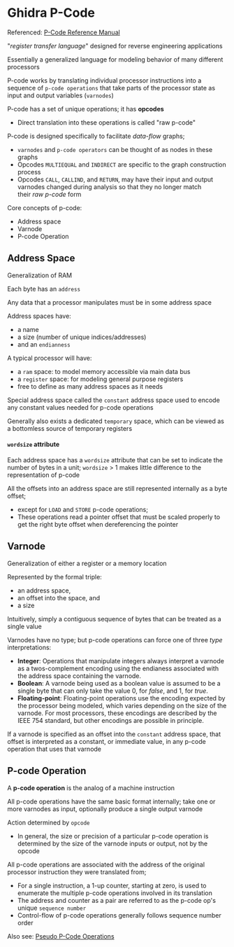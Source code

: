 # Ghidra P-Code

Referenced: [P-Code Reference Manual](https://spinsel.dev/assets/2020-06-17-ghidra-brainfuck-processor-1/ghidra_docs/language_spec/html/pcoderef.html)

"_register transfer language_" designed for reverse engineering applications

Essentially a generalized language for modeling behavior of many different processors

P-code works by translating individual processor instructions into a sequence of `p-code operations` that take parts of the processor state as input and output variables (`varnodes`)

P-code has a set of unique operations; it has **opcodes**
- Direct translation into these operations is called "raw p-code"

P-code is designed specifically to facilitate _data-flow_ graphs;
- `varnodes` and `p-code operators` can be thought of as nodes in these graphs
- Opcodes `MULTIEQUAL` and `INDIRECT` are specific to the graph construction process
- Opcodes `CALL`, `CALLIND`, and `RETURN`, may have their input and output varnodes changed during analysis so that they no longer match their _raw p-code_ form

Core concepts of p-code:
- Address space
- Varnode
- P-code Operation

## Address Space
Generalization of RAM

Each byte has an `address`

Any data that a processor manipulates must be in some address space

Address spaces have:
- a name
- a size (number of unique indices/addresses)
- and an `endianness`

A typical processor will have:
- a `ram` space: to model memory accessible via main data bus
- a `register` space: for modeling general purpose registers 
- free to define as many address spaces as it needs

Special address space called the `constant` address space used to encode any constant values needed for p-code operations

Generally also exists a dedicated `temporary` space, which can be viewed as a bottomless source of temporary registers

#### `wordsize` attribute
Each address space has a `wordsize` attribute that can be set to indicate the number of bytes in a unit; `wordsize` > 1 makes little difference to the representation of p-code

All the offsets into an address space are still represented internally as a byte offset;
- except for `LOAD` and `STORE` p-code operations; 
- These operations read a pointer offset that must be scaled properly to get the right byte offset when dereferencing the pointer

## Varnode
Generalization of either a register or a memory location

Represented by the formal triple: 
- an address space, 
- an offset into the space, and 
- a size

Intuitively, simply a contiguous sequence of bytes that can be treated as a single value

Varnodes have no type; but p-code operations can force one of three _type_ interpretations:
- **Integer**: Operations that manipulate integers always interpret a varnode as a twos-complement encoding using the endianess associated with the address space containing the varnode.
- **Boolean**: A varnode being used as a boolean value is assumed to be a single byte that can only take the value 0, for _false_, and 1, for _true_.
- **Floating-point**: Floating-point operations use the encoding expected by the processor being modeled, which varies depending on the size of the varnode. For most processors, these encodings are described by the IEEE 754 standard, but other encodings are possible in principle.

If a varnode is specified as an offset into the `constant` address space, that offset is interpreted as a constant, or immediate value, in any p-code operation that uses that varnode

## P-code Operation
A **p-code operation** is the analog of a machine instruction

All p-code operations have the same basic format internally; take one or more varnodes as input, optionally produce a single output varnode

Action determined by `opcode`
- In general, the size or precision of a particular p-code operation is determined by the size of the varnode inputs or output, not by the opcode

All p-code operations are associated with the address of the original processor instruction they were translated from; 
- For a single instruction, a 1-up counter, starting at zero, is used to enumerate the multiple p-code operations involved in its translation
- The address and counter as a pair are referred to as the p-code op's unique `sequence number`
- Control-flow of p-code operations generally follows sequence number order

Also see: [Pseudo P-Code Operations](https://spinsel.dev/assets/2020-06-17-ghidra-brainfuck-processor-1/ghidra_docs/language_spec/html/pseudo-ops.html)
